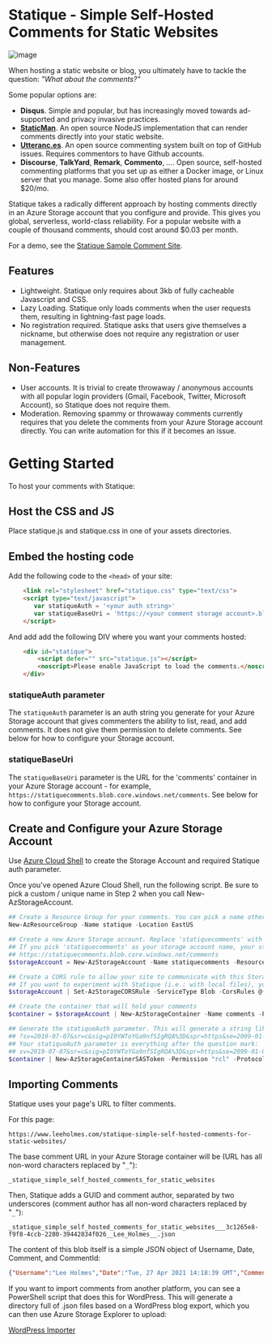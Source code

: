 # Statique - Simple Self-Hosted Comments for Static Websites

![image](https://user-images.githubusercontent.com/11475352/116257432-e6f0c000-a728-11eb-8948-d0c09e2f3b41.png)

When hosting a static website or blog, you ultimately have to tackle the question: _"What about the comments?"_

Some popular options are:

- **Disqus**. Simple and popular, but has increasingly moved towards ad-supported and privacy invasive practices.
- **[StaticMan](https://staticman.net/)**. An open source NodeJS implementation that can render comments directly into your static website.
- **[Utteranc.es](https://utteranc.es/)**. An open source commenting system built on top of GitHub issues. Requires commentors to have Github accounts.
- **Discourse**, **TalkYard**, **Remark**, **Commento**, *...*. Open source, self-hosted commenting platforms that you set up as either a Docker image, or Linux server that you manage. Some also offer hosted plans for around $20/mo.

Statique takes a radically different approach by hosting comments directly in an Azure Storage account that you configure and provide. This gives you global, serverless, world-class reliability. For a popular website with a couple of thousand comments, should cost around $0.03 per month.

For a demo, see the [Statique Sample Comment Site](https://www.leeholmes.com/projects/statique/).

## Features

- Lightweight. Statique only requires about 3kb of fully cacheable Javascript and CSS.
- Lazy Loading. Statique only loads comments when the user requests them, resulting in lightning-fast page loads.
- No registration required. Statique asks that users give themselves a nickname, but otherwise does not require any registration or user management.

## Non-Features

- User accounts. It is trivial to create throwaway / anonymous accounts with all popular login providers (Gmail, Facebook, Twitter, Microsoft Account), so Statique does not require them.
- Moderation. Removing spammy or throwaway comments currently requires that you delete the comments from your Azure Storage account directly. You can write automation for this if it becomes an issue.

# Getting Started

To host your comments with Statique:

## Host the CSS and JS

Place statique.js and statique.css in one of your assets directories.

## Embed the hosting code

Add the following code to the `<head>` of your site:

``` html
    <link rel="stylesheet" href="statique.css" type="text/css">
    <script type="text/javascript">
       var statiqueAuth = '<your auth string>'
       var statiqueBaseUri = 'https://<your comment storage account>.blob.core.windows.net/comments'
    </script>
```

And add add the following DIV where you want your comments hosted:

``` html
    <div id="statique">
        <script defer="" src="statique.js"></script>
        <noscript>Please enable JavaScript to load the comments.</noscript>
    </div>
```

### statiqueAuth parameter

The `statiqueAuth` parameter is an auth string you generate for your Azure Storage account that gives commenters the ability to list, read, and add comments. It does not give them permission to delete comments. See below for how to configure your Storage account.

### statiqueBaseUri

The `statiqueBaseUri` parameter is the URL for the 'comments' container in your Azure Storage account - for example, `https://statiquecomments.blob.core.windows.net/comments`. See below for how to configure your Storage account.

## Create and Configure your Azure Storage Account

Use [Azure Cloud Shell](https://docs.microsoft.com/en-us/azure/cloud-shell/overview) to create the Storage Account and required Statique auth parameter.

Once you've opened Azure Cloud Shell, run the following script. Be sure to pick a custom / unique name in Step 2 when you call New-AzStorageAccount.

``` powershell
## Create a Resource Group for your comments. You can pick a name other than 'statique' if you want.
New-AzResourceGroup -Name statique -Location EastUS

## Create a new Azure Storage account. Replace 'statiquecomments' with a unique Azure Storage account name of your choosing.
## If you pick 'statiquecomments' as your storage account name, your statiqueBaseUri will be:
## https://statiquecomments.blob.core.windows.net/comments
$storageAccount = New-AzStorageAccount -Name statiquecomments -ResourceGroup statique -SkuName Standard_LRS -Location EastUS -AllowBlobPublicAccess:$true

## Create a CORS rule to allow your site to communicate with this Storage account. Replace 'https://www.leeholmes.com' with your site.
## If you want to experiment with Statique (i.e.: with local files), you can set "*" as AllowedOrigins.
$storageAccount | Set-AzStorageCORSRule -ServiceType Blob -CorsRules @{ AllowedOrigins = "https://www.leeholmes.com"; AllowedMethods = "GET","PUT"; AllowedHeaders = "*" }

## Create the container that will hold your comments
$container = $storageAccount | New-AzStorageContainer -Name comments -Permission Container

## Generate the statiqueAuth parameter. This will generate a string like:
## ?sv=2019-07-07&sr=c&sig=pI0YWToYGa9nfSIgRQA%3D&spr=https&se=2099-01-01T00%3A00%3A00Z&sp=rcl
## Your statiqueAuth parameter is everything after the question mark:
## sv=2019-07-07&sr=c&sig=pI0YWToYGa9nfSIgRQA%3D&spr=https&se=2099-01-01T00%3A00%3A00Z&sp=rcl
$container | New-AzStorageContainerSASToken -Permission "rcl" -Protocol "httpsonly" -ExpiryTime "1/1/2099"
```

## Importing Comments

Statique uses your page's URL to filter comments.

For this page:

`https://www.leeholmes.com/statique-simple-self-hosted-comments-for-static-websites/`

The base comment URL in your Azure Storage container will be (URL has all non-word characters replaced by "`_`"):

`_statique_simple_self_hosted_comments_for_static_websites`

Then, Statique adds a GUID and comment author, separated by two underscores (comment author has all non-word characters replaced by "`_`"):

`_statique_simple_self_hosted_comments_for_static_websites___3c1265e8-f9f8-4ccb-2280-39442834f026__Lee_Holmes__.json`

The content of this blob itself is a simple JSON object of Username, Date, Comment, and CommentId:

``` json
{"Username":"Lee Holmes","Date":"Tue, 27 Apr 2021 14:18:39 GMT","Comment":"Wow, this was easy!","CommentId":"cf468c27-b3ba-a39b-27cf-f36297bfa3b9"}
```

If you want to import comments from another platform, you can see a PowerShell script that does this for WordPress. This will generate a directory full of .json files based on a WordPress blog export, which you can then use Azure Storage Explorer to upload:

[WordPress Importer](https://github.com/LeeHolmes/statique/blob/main/misc/Import-WordpressComment.ps1)
